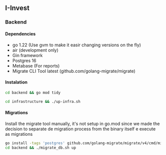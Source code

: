 ## I-Invest

### Backend

#### Dependencies
- go 1.22 (Use gvm to make it easir changing versions on the fly)
- air (development only)
- Gin framework
- Postgres 16
- Metabase (For reports)
- Migrate CLI Tool latest (github.com/golang-migrate/migrate)

#### Instalation

```bash
cd backend && go mod tidy
```

```bash
cd infrastructure && ./up-infra.sh
```

#### Migrations
Install the migrate tool manually, it's not setup in go.mod since we made the decision to separate de migration process from the binary itself e execute as migrations

```bash
go install -tags 'postgres' github.com/golang-migrate/migrate/v4/cmd/migrate@latest
cd backend && ./migrate_db.sh up
```
